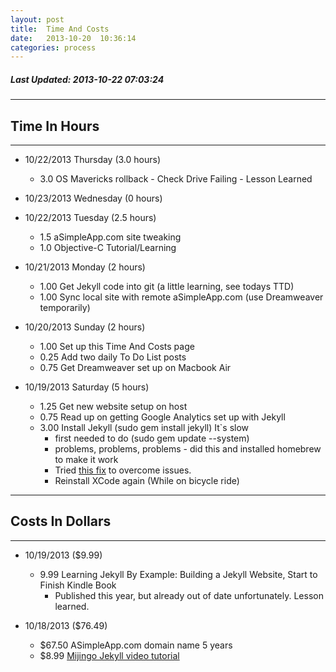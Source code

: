 ```yaml
---
layout: post
title:  Time And Costs
date:   2013-10-20  10:36:14
categories: process
---
```


##### Last Updated: 2013-10-22  07:03:24

***
## Time In Hours
***

* 10/22/2013 Thursday  (3.0 hours)
	* 3.0 OS Mavericks rollback - Check Drive Failing - Lesson Learned


* 10/23/2013 Wednesday (0 hours)


* 10/22/2013 Tuesday  (2.5 hours)
	* 1.5 aSimpleApp.com site tweaking
	* 1.0 Objective-C Tutorial/Learning

* 10/21/2013 Monday (2 hours)
	* 1.00	Get Jekyll code into git (a little learning, see todays TTD)
	* 1.00	Sync local site with remote aSimpleApp.com (use Dreamweaver temporarily)

* 10/20/2013 Sunday (2 hours)
	* 1.00	Set up this Time And Costs page
	* 0.25	Add two daily To Do List posts
	* 0.75  Get Dreamweaver set up on Macbook Air

* 10/19/2013 Saturday (5 hours)
	* 1.25	Get new website setup on host 
	* 0.75	Read up on getting Google Analytics set up with Jekyll 
	* 3.00	Install Jekyll (sudo gem install jekyll) It`s slow 
		* first needed to do (sudo gem update --system) 
		* problems, problems, problems - did this and installed homebrew to make it work 
		* Tried [this fix](http://stackoverflow.com/questions/7454361/rubygems-do-not-install-on-os-x-lion "stackoverflow.com") to overcome issues.
		* Reinstall XCode again (While on bicycle ride)  

***
## Costs In Dollars
***

* 10/19/2013 ($9.99)
	* 9.99 Learning Jekyll By Example: Building a Jekyll Website, Start to Finish Kindle Book 
		* Published this year, but already out of date unfortunately. Lesson learned.

* 10/18/2013 ($76.49)
	* $67.50  ASimpleApp.com domain name 5 years
	* $8.99 <a href="http://mijingo.com/products/screencasts/static-websites-with-jekyll/" target="_blank">Mijingo Jekyll video tutorial</a>

	